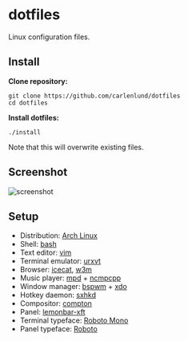 # dotfiles

Linux configuration files.

## Install

**Clone repository:**

    git clone https://github.com/carlenlund/dotfiles
    cd dotfiles

**Install dotfiles:**

    ./install

Note that this will overwrite existing files.

## Screenshot

![screenshot](http://i.imgur.com/ebLz1vX.png)

## Setup

- Distribution: [Arch Linux](http://www.archlinux.org)
- Shell: [bash](http://www.gnu.org/software/bash)
- Text editor: [vim](http://vim.org)
- Terminal emulator: [urxvt](http://software.schmorp.de/pkg/rxvt-unicode.html)
- Browser: [icecat](http://www.gnu.org/software/icecat), [w3m](http://www.w3m.org)
- Music player: [mpd](http://www.musicpd.org) + [ncmpcpp](http://github.com/arybczak/ncmpcpp)
- Window manager: [bspwm](http://github.com/baskerville/bspwm) + [xdo](https://github.com/baskerville/xdo)
- Hotkey daemon: [sxhkd](http://github.com/baskerville/sxhkd)
- Compositor: [compton](http://github.com/chjj/compton)
- Panel: [lemonbar-xft](http://github.com/krypt-n/bar)
- Terminal typeface: [Roboto Mono](http://github.com/google/fonts)
- Panel typeface: [Roboto](http://github.com/google/fonts)
